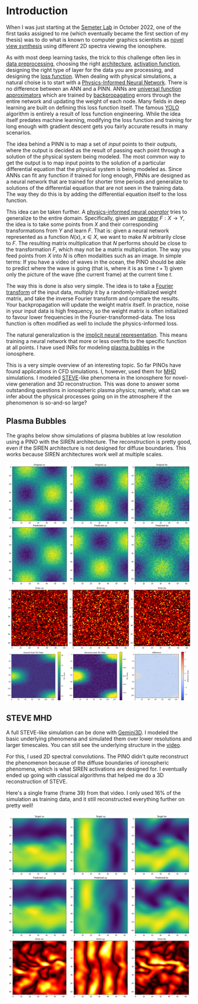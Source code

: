 # Introduction

When I was just starting at the [Semeter Lab](https://heaviside.bu.edu) in October 2022, one of the first tasks assigned to me (which eventually became the first section of my thesis) was to do what is known to computer graphics scientists as [novel view synthesis](https://www.youtube.com/watch?v=yYKqNjIMhek) using different 2D spectra viewing the ionosphere.

As with most deep learning tasks, the trick to this challenge often lies in [data preprocessing](https://en.wikipedia.org/wiki/Data_preprocessing), choosing the right [architecture](https://en.wikipedia.org/wiki/Neural_architecture_search), [activation function](https://en.wikipedia.org/wiki/Activation_function), designing the right type of layer for the data you are processing, and designing the [loss function](https://en.wikipedia.org/wiki/Loss_function). When dealing with physical simulations, a natural choise is to start with a [Physics-Informed Neural Network](https://i-systems.github.io/tutorial/KSNVE/220525/01_PINN.html). There is no difference between an ANN and a PINN. ANNs are [universal function approximators](https://en.wikipedia.org/wiki/Universal_approximation_theorem) which are trained by [backpropagating](https://en.wikipedia.org/wiki/Backpropagation) errors through the entire network and updating the weight of each node. Many fields in deep learning are built on defining this loss function itself. The famous [YOLO](https://en.wikipedia.org/wiki/You_Only_Look_Once) algorithm is entirely a result of loss function engineering. While the idea itself predates machine learning, modifying the loss function and training for long enough with gradient descent gets you fairly accurate results in many scenarios.

The idea behind a PINN is to map a set of _input_ points to their _outputs_, where the output is decided as the result of passing each point through a solution of the physical system being modeled. The most common way to get the output is to map input points to the solution of a particular differential equation that the physical system is being modeled as. Since ANNs can fit any function if trained for long enough, PINNs are designed as a neural network that are trained for shorter time periods and generalize to solutions of the differential equation that are not seen in the training data. The way they do this is by adding the differential equation itself to the loss function.

This idea can be taken further. A [physics-informed neural _operator_](https://arxiv.org/abs/2111.03794) tries to generalize to the entire domain. Specifically, given an [operator](https://en.wikipedia.org/wiki/Operator_(mathematics)) $F:X \rightarrow Y$, the idea is to take some points from $X$ and their corresponding transformations from $Y$ and learn $F$. That is: given a neural network represented as a function $N(x), x \in X$, we want to make $N$ arbitrarily close to $F$. The resulting matrix multiplication that $N$ performs should be close to the transformation $F$, which may not be a matrix multiplication. The way you feed points from $X$ into $N$ is often modalities such as an image. In simple terms: If you have a video of waves in the ocean, the PINO should be able to predict where the wave is going (that is, where it is as time $t+1$) given only the picture of the wave (the current frame) at the current time $t$.

The way this is done is also very simple. The idea is to take a [Fourier transform](https://en.wikipedia.org/wiki/Fourier_transform) of the input data, multiply it by a randomly-initialized weight matrix, and take the inverse Fourier transform and compare the results. Your backpropagation will update the weight matrix itself. In practice, noise in your input data is high frequency, so the weight matrix is often initialized to favour lower frequencies in the Fourier-transformed-data. The loss function is often modified as well to include the physics-informed loss.

The natural generalization is the [implicit neural representation](https://github.com/vsitzmann/awesome-implicit-representations). This means training a neural network that more or less overfits to the specific function at all points. I have used INRs for modeling [plasma bubbles](https://en.wikipedia.org/wiki/Equatorial_plasma_bubble) in the ionosphere.

This is a very simple overview of an interesting topic. So far PINOs have found applications in CFD simulations. I, however, used them for [MHD](https://en.wikipedia.org/wiki/Magnetohydrodynamics) simulations. I modeled [STEVE](https://en.wikipedia.org/wiki/STEVE)-like phenomena in the ionosphere for novel-view generation and 3D reconstruction. This was done to answer some outstanding questions in ionospheric plasma physics; namely, what can we infer about the physical processes going on in the atmosphere if the phenomenon is so-and-so large? 

## Plasma Bubbles

The graphs below show simulations of plasma bubbles at low resolution using a PINO with the SIREN architecture. The reconstruction is pretty good, even if the SIREN architecture is not designed for diffuse boundaries. This works because SIREN architectures work well at multiple scales.

![](images/Plasma_bubble_1.png)
![](images/Plasma_bubble_2.png)
![](images/Plasma_bubble_reconstruction.png)

## STEVE MHD

A full STEVE-like simulation can be done with [Gemini3D](https://gemini3d.github.io/gemini3d/). I modeled the basic underlying phenomena and simulated them over lower resolutions and larger timescales. You can still see the underlying structure in the [video](https://github.com/ksd3/ksd3.github.io/blob/main/src/videos/mhd_pino.mp4).

For this, I used 2D spectral convolutions. The PINO didn't quite reconstruct the phenomenon because of the diffuse boundaries of ionospheric phenomena, which is what SIREN activations are designed for. I eventually ended up going with classical algorithms that helped me do a 3D reconstruction of STEVE.

Here's a single frame (frame 39) from that video. I only used 16% of the simulation as training data, and it still reconstructed everything further on pretty well!

![](images/mhd_pino_frame.png)
